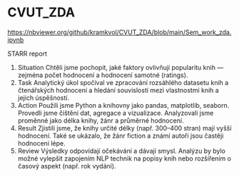 # CVUT_ZDA
https://nbviewer.org/github/kramkvol/CVUT_ZDA/blob/main/Sem_work_zda.ipynb

STARR report
1) Situation
Chtěli jsme pochopit, jaké faktory ovlivňují popularitu knih — zejména počet hodnocení a hodnocení samotné (ratings).
2) Task
Analytický úkol spočíval ve zpracování rozsáhlého datasetu knih a čtenářských hodnocení a hledání souvislostí mezi vlastnostmi knih a jejich úspěšností.
3) Action
Použili jsme Python a knihovny jako pandas, matplotlib, seaborn. Provedli jsme čištění dat, agregace a vizualizace. Analyzovali jsme proměnné jako délka knihy, žánr a průměrné hodnocení.
4) Result
Zjistili jsme, že knihy určité délky (např. 300–400 stran) mají vyšší hodnocení. Také se ukázalo, že žánr fiction a známí autoři jsou častěji hodnoceni lépe.
5) Review
Výsledky odpovídají očekávání a dávají smysl. Analýzu by bylo možné vylepšit zapojením NLP technik na popisy knih nebo rozšířením o časový aspekt (např. rok vydání).
